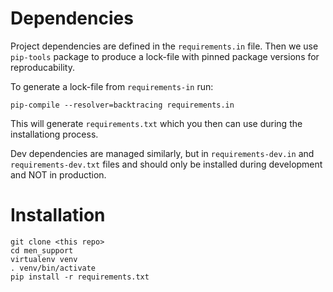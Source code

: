 # Dependencies
Project dependencies are defined in the `requirements.in` file.
Then we use `pip-tools` package to produce a lock-file with pinned package versions for reproducability.

To generate a lock-file from `requirements-in` run:
```shell
pip-compile --resolver=backtracing requirements.in
```
This will generate `requirements.txt` which you then can use during the installationg process.

Dev dependencies are managed similarly, but in `requirements-dev.in` and `requirements-dev.txt` files and should only be installed during development and NOT in production.

# Installation
```shell
git clone <this repo>
cd men_support
virtualenv venv
. venv/bin/activate
pip install -r requirements.txt
```
